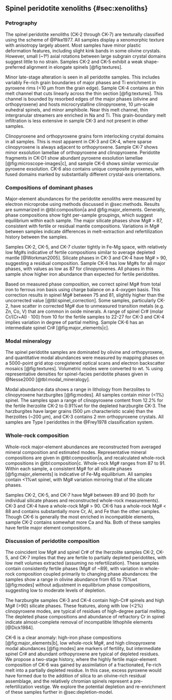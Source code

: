 ## Spinel peridotite xenoliths {#sec:xenoliths}

### Petrography

The spinel peridotite xenoliths (CK-2 through CK-7) are texturally classified
using the scheme of @Pike1977. All samples display a xenomorphic texture with
anisotropy largely absent. Most samples have minor plastic deformation
features, including slight kink bands in some olivine crystals. However, small
(~1º) axial rotations between large subgrain crystal domains
suggest little to no strain. Samples CK-2 and CK-5 exhibit a weak
shape-preferred alignment in elongate spinels [@fig:textures].

Minor late-stage alteration is seen in all peridotite samples. This includes
variably Fe-rich grain boundaries of major phases and Ti enrichment in pyroxene
rims (<10 µm from the grain edge). Sample CK-4 contains an thin melt channel
that cuts linearly across the thin section [@fig:textures]. This channel is
bounded by resorbed edges of the major phases (olivine and orthopyroxene) and
hosts microcrystalline clinopyroxene, 10 µm-scale euhedral spinels, and minor
amphibole. Near this melt channel, thin intergranular streamers are enriched in
Na and Ti. This grain-boundary melt infiltration is less extensive in sample
CK-3 and not present in other samples.

Clinopyroxene and orthopyroxene grains form interlocking crystal domains in all
samples. This is most apparent in CK-3 and CK-4, where sparse clinopyroxene is
always adjacent to orthopyroxene. Sample CK-7 shows minor exsolution lamellae
of orthopyroxene and clinopyroxene. Peridotite fragments in CK-D1 show abundant
pyroxene exsolution lamellae [@fig:microscope-images|c], and sample CK-6 shows
similar vermicular pyroxene exsolution. CK-6 also contains unique composite
pyroxenes, with fused domains marked by substantially different crystal-axis
orientations.

### Compositions of dominant phases

Major-element abundances for the peridotite xenoliths were measured
by electron microprobe using methods discussed in @sec:methods. Results
are summarized in @tbl:composition|a and @fig:major_elements. Generally, phase compositions
show tight per-sample groupings, which suggest equilibrium within
each sample.  The major silicate phases show Mg# > 87, consistent with
fertile or residual mantle compositions. Variations in Mg\#
between samples indicate differences in melt-extraction and
refertilization history between the samples.

Samples CK-2, CK-5, and CK-7 cluster tightly in Fe-Mg space, with
relatively low Mg\#s indicative of fertile compositions
similar to average depleted
mantle [@Workman2005].
Silicate phases in CK-3 and CK-4 have Mg\# > 90, suggesting a
residual composition.
Sample CK-6 has low Mg\#s for all major phases, with values
as low as 87 for clinopyroxenes. All phases in this sample show higher
iron abundance than expected for fertile peridotites.

Based on measured phase composition, we correct spinel Mg\# from total iron to
ferrous iron basis using charge balance on a 4-oxygen basis. This correction
results in spinel Mg\# between 75 and 81, slightly higher than the uncorrected
value [@tbl:spinel_correction]. Some samples, particularly CK-2, have scatter
in corrected Mg# due to unmeasured transition metals (e.g. Zn, Co, V) that are
common in oxide minerals.  A range of spinel Cr\# (molar Cr/(Cr+Al) $\cdot{}$
100) from 10 for the fertile samples to 22-27 for CK-3 and CK-4 implies
variation in degree of partial melting. Sample CK-6 has an intermediate spinel
Cr\# [@fig:major_elements|c].

<!--[[[tbl:spinel_correction]]]-->

### Modal mineralogy

The spinel peridotite samples are dominated by olivine and orthopyroxene, and
quantitative modal abundances were measured by mapping phases on a 5000-point
grid atop coregistered optical scans and electron backscatter mosaics
[@fig:textures]. Volumetric modes were converted to wt. % using representative
densities for spinel-facies peridotite phases given in @Nesse2000
[@tbl:modal_mineralogy].

<!--[[[tbl:modal_mineralogy]]]-->

Modal abundance data shows a range in lithology from lherzolites to
clinopyroxene harzburgites [@fig:modes]. All samples contain minor (<1%)
spinel. The samples span a range of clinopyroxene content from 12.2% for the
fertile lherzolite CK-2 to 0.91%wt for the depleted harzburgite CK-3. The
harzburgites have larger grains (500 µm characteristic scale) than the
lherzolites (~200 µm), and CK-3 contains 2 mm orthopyroxene crystals. All
samples are Type I peridotites in the @Frey1978 classification system.

<!--[[[fig:modes]]]-->

### Whole-rock composition

Whole-rock major-element abundances are
reconstructed from averaged mineral composition and estimated modes.
Representative mineral compositions are given in @tbl:composition|a, and
recalculated whole-rock compositions in @tbl:composition|c.
Whole-rock Mg\# ranges from 87 to 91. Within each
sample, a consistent Mg\# for all silicate phases [@fig:major_elements] is
indicative of Fe-Mg equilibrium. All samples contain <1%wt spinel, with Mg\#
variation mirroring that of the silicate phases.

Samples CK-2, CK-5, and CK-7 have Mg# between 89 and 90 (both for individual
silicate phases and reconstructed whole-rock measurements). CK-3 and CK-4 have
a whole-rock Mg# > 90. CK-6 has a whole-rock Mg# < 88 and contains
substantially more Cr, Al, and Fe than the other samples. Though CK-6 is
generally the most enriched in incompatible elements, sample CK-2 contains
somewhat more Ca and Na. Both of these samples have fertile major element
compositions.

### Discussion of peridotite composition

The coincident low Mg# and spinel Cr# of the lherzolite samples CK-2, CK-5, and
CK-7 implies that they are fertile to partially depleted peridotites, with low
melt volumes extracted (assuming no refertilization). These samples contain
consistently fertile phases (Mg# of ~89), with variation in whole-rock
composition coupled primarily to changing phase abundances: the samples show
a range in olivine abundance from 65 to 75%wt [@fig:modes] without adjustment
in equilibrium phase compositions, suggesting low to moderate levels of
depletion.

The harzburgite samples CK-3 and CK-4 contain high-Cr# spinels and high Mg# (>90)
silicate phases. These features, along with low (<2%) clinopyroxene modes, are
typical of residues of high-degree partial melting. The depleted phase
compositions and abundance of refractory Cr in spinel indicate almost-complete
removal of incompatible lithophile elements [@Dick1984].

CK-6 is a clear anomaly: high-iron phase compositions [@fig:major_elements|b],
low whole-rock Mg#, and high clinopyroxene modal abundances [@fig:modes] are
markers of fertility, but intermediate spinel Cr\# and abundant orthopyroxene
are typical of depleted residues. We propose a two-stage history, where the
highly fertile major-element composition of CK-6 was gained by assimilation of
a fractionated, Fe-rich melt into a partially depleted residue. In this case,
excess pyroxene would have formed due to the addition of silica to an
olivine-rich residual assemblage, and the relatively chromian spinels represent
a pre-refertilization vestige. We explore the potential depletion and
re-enrichment of these samples further in @sec:depletion-model.

